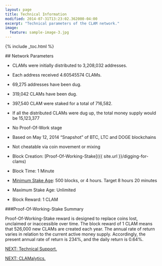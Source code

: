 ```yaml
---
layout: page
title: Technical Information
modified: 2014-07-31T13:23:02.362000-04:00
excerpt: "Technical parameters of the CLAM network."
image:
  feature: sample-image-3.jpg
---
```


{% include _toc.html %}

##<i class="fa fa-cog fa-5x"></i> Network Parameters

* CLAMs were initially distributed to 3,208,032 addresses.

* Each address received 4.60545574 CLAMs.

* 69,275 addresses have been dug.

* 319,042 CLAMs have been dug.

* 397,540 CLAM were staked for a total of 716,582.

* If all the distributed CLAMs were dug up, the total money supply would be 15,123,377

* No Proof-Of-Work stage

* Based on May 12, 2014 “Snapshot” of BTC, LTC and DOGE blockchains

* Not cheatable via coin movement or mixing

* Block Creation: [Proof-Of-Working-Stake]({{ site.url }}/digging-for-clams)

* Block Time: 1 Minute

* [Minimum Stake Age](https://github.com/nochowderforyou/clams/blob/bab35042f278eb696e65fa370940850843038cd0/src/main.cpp#L48): 500 blocks, or 4 hours. Target 8 hours 20 minutes

* Maximum Stake Age: Unlimited

* Block Reward: 1 CLAM

###Proof-Of-Working-Stake Summary

Proof-Of-Working-Stake reward is designed to replace coins lost, unclaimed or inaccessible over time. The block reward of 1 CLAM means that 526,000 new CLAMs are created each year. The annual rate of return varies in relation to the current active money supply. Accordingly, the present annual rate of return is 234%, and the daily return is 0.64%.


<a markdown="0" href="{{ site.url }}/support" class="btn">NEXT: Technical Support.</a>

<a markdown="0" href="{{ site.url }}/clamalytics" class="btn">NEXT: CLAMalytics.</a>

